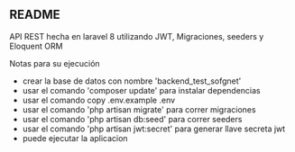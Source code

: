
## README

API REST hecha en laravel 8 utilizando JWT, Migraciones, seeders y Eloquent ORM

Notas para su ejecución
- crear la base de datos con nombre 'backend_test_sofgnet'
- usar el comando 'composer update' para instalar dependencias
- usar el comando copy .env.example .env
- usar el comando 'php artisan migrate' para correr migraciones
- usar el comando 'php artisan db:seed' para correr seeders
- usar el comando 'php artisan jwt:secret' para generar llave secreta jwt
- puede ejecutar la aplicacion